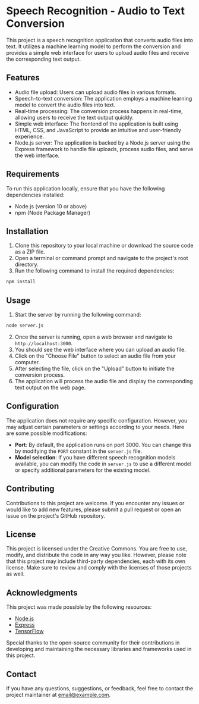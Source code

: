 # Speech Recognition - Audio to Text Conversion

This project is a speech recognition application that converts audio files into text. It utilizes a machine learning model to perform the conversion and provides a simple web interface for users to upload audio files and receive the corresponding text output.

## Features

- Audio file upload: Users can upload audio files in various formats.
- Speech-to-text conversion: The application employs a machine learning model to convert the audio files into text.
- Real-time processing: The conversion process happens in real-time, allowing users to receive the text output quickly.
- Simple web interface: The frontend of the application is built using HTML, CSS, and JavaScript to provide an intuitive and user-friendly experience.
- Node.js server: The application is backed by a Node.js server using the Express framework to handle file uploads, process audio files, and serve the web interface.

## Requirements

To run this application locally, ensure that you have the following dependencies installed:

- Node.js (version 10 or above)
- npm (Node Package Manager)

## Installation

1. Clone this repository to your local machine or download the source code as a ZIP file.
2. Open a terminal or command prompt and navigate to the project's root directory.
3. Run the following command to install the required dependencies:

```bash
npm install
```

## Usage

1. Start the server by running the following command:

```bash
node server.js
```

2. Once the server is running, open a web browser and navigate to `http://localhost:3000`.
3. You should see the web interface where you can upload an audio file.
4. Click on the "Choose File" button to select an audio file from your computer.
5. After selecting the file, click on the "Upload" button to initiate the conversion process.
6. The application will process the audio file and display the corresponding text output on the web page.

## Configuration

The application does not require any specific configuration. However, you may adjust certain parameters or settings according to your needs. Here are some possible modifications:

- **Port**: By default, the application runs on port 3000. You can change this by modifying the `PORT` constant in the `server.js` file.
- **Model selection**: If you have different speech recognition models available, you can modify the code in `server.js` to use a different model or specify additional parameters for the existing model.

## Contributing

Contributions to this project are welcome. If you encounter any issues or would like to add new features, please submit a pull request or open an issue on the project's GitHub repository.

## License

This project is licensed under the Creative Commons. You are free to use, modify, and distribute the code in any way you like. However, please note that this project may include third-party dependencies, each with its own license. Make sure to review and comply with the licenses of those projects as well.

## Acknowledgments

This project was made possible by the following resources:

- [Node.js](https://nodejs.org/)
- [Express](https://expressjs.com/)
- [TensorFlow](https://www.tensorflow.org/)

Special thanks to the open-source community for their contributions in developing and maintaining the necessary libraries and frameworks used in this project.

## Contact

If you have any questions, suggestions, or feedback, feel free to contact the project maintainer at [email@example.com](mailto:email@example.com).
